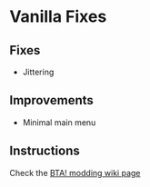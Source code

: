 # Vanilla Fixes

## Fixes
* Jittering

## Improvements
* Minimal main menu

## Instructions

Check the [BTA! modding wiki page](https://bta.miraheze.org/wiki/Modding)
